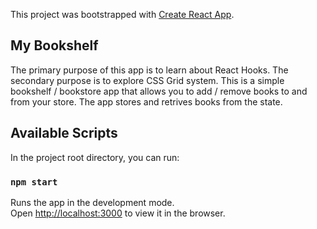 This project was bootstrapped with [Create React App](https://github.com/facebook/create-react-app).

## My Bookshelf

The primary purpose of this app is to learn about React Hooks. The secondary purpose is to explore CSS Grid system. This is a simple bookshelf / bookstore app that allows you to add / remove books to and from your store. The app stores and retrives books from the state.

## Available Scripts

In the project root directory, you can run:

### `npm start`

Runs the app in the development mode.<br>
Open [http://localhost:3000](http://localhost:3000) to view it in the browser.
